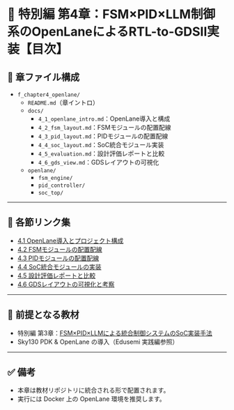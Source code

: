 # 🧭 特別編 第4章：FSM×PID×LLM制御系のOpenLaneによるRTL-to-GDSII実装【目次】

## 📂 章ファイル構成

- `f_chapter4_openlane/`
  - `README.md`（章イントロ）
  - `docs/`
    - `4_1_openlane_intro.md`：OpenLane導入と構成
    - `4_2_fsm_layout.md`：FSMモジュールの配置配線
    - `4_3_pid_layout.md`：PIDモジュールの配置配線
    - `4_4_soc_layout.md`：SoC統合モジュール実装
    - `4_5_evaluation.md`：設計評価レポートと比較
    - `4_6_gds_view.md`：GDSレイアウトの可視化
  - `openlane/`
    - `fsm_engine/`
    - `pid_controller/`
    - `soc_top/`

---

## 📖 各節リンク集

- [4.1 OpenLane導入とプロジェクト構成](docs/4_1_openlane_intro.md)
- [4.2 FSMモジュールの配置配線](docs/4_2_fsm_layout.md)
- [4.3 PIDモジュールの配置配線](docs/4_3_pid_layout.md)
- [4.4 SoC統合モジュールの実装](docs/4_4_soc_layout.md)
- [4.5 設計評価レポートと比較](docs/4_5_evaluation.md)
- [4.6 GDSレイアウトの可視化と考察](docs/4_6_gds_view.md)

---

## 📎 前提となる教材

- 特別編 第3章：[FSM×PID×LLMによる統合制御システムのSoC実装手法](../f_chapter3_soc/README.md)
- Sky130 PDK & OpenLane の導入（Edusemi 実践編参照）

---

## ✅ 備考

- 本章は教材リポジトリに統合される形で配置されます。
- 実行には Docker 上の OpenLane 環境を推奨します。
